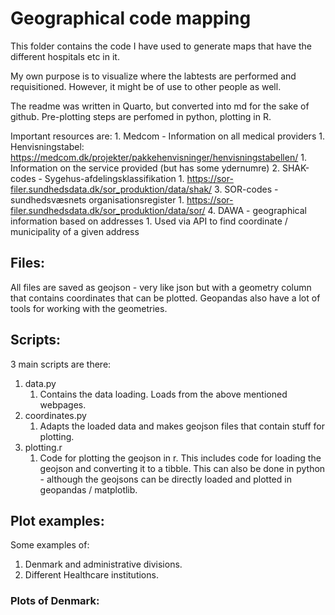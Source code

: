 # Geographical code mapping


This folder contains the code I have used to generate maps that have the
different hospitals etc in it.

  

My own purpose is to visualize where the labtests are performed and
requisitioned. However, it might be of use to other people as well.

  

The readme was written in Quarto, but converted into md for the sake of
github. Pre-plotting steps are perfomed in python, plotting in R.

  

Important resources are: 1. Medcom - Information on all medical
providers 1. Henvisningstabel:
https://medcom.dk/projekter/pakkehenvisninger/henvisningstabellen/ 1.
Information on the service provided (but has some ydernumre) 2.
SHAK-codes - Sygehus-afdelingsklassifikation 1.
https://sor-filer.sundhedsdata.dk/sor_produktion/data/shak/ 3.
SOR-codes - sundhedsvæsnets organisationsregister 1.
https://sor-filer.sundhedsdata.dk/sor_produktion/data/sor/ 4. DAWA -
geographical information based on addresses 1. Used via API to find
coordinate / municipality of a given address

## Files:

All files are saved as geojson - very like json but with a geometry
column that contains coordinates that can be plotted. Geopandas also
have a lot of tools for working with the geometries.

## Scripts:

3 main scripts are there:

1.  data.py
    1.  Contains the data loading. Loads from the above mentioned
        webpages.
2.  coordinates.py
    1.  Adapts the loaded data and makes geojson files that contain
        stuff for plotting.
3.  plotting.r
    1.  Code for plotting the geojson in r. This includes code for
        loading the geojson and converting it to a tibble. This can also
        be done in python - although the geojsons can be directly loaded
        and plotted in geopandas / matplotlib.

## Plot examples:

Some examples of:

1.  Denmark and administrative divisions.
2.  Different Healthcare institutions.

### Plots of Denmark:
